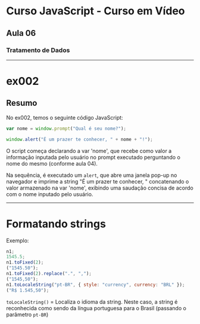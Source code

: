# Curso JavaScript - Curso em Vídeo

## Aula 06

### Tratamento de Dados

<hr>

# ex002

## Resumo

No ex002, temos o seguinte código JavaScript:

```js
var nome = window.prompt("Qual é seu nome?");

window.alert("É um prazer te conhecer, " + nome + "!");
```

O script começa declarando a var 'nome', que recebe como valor a informação inputada pelo usuário no prompt executado perguntando o nome do mesmo (conforme aula 04).

Na sequência, é executado um `alert`, que abre uma janela pop-up no navegador e imprime a string "É um prazer te conhecer, " concatenando o valor armazenado na var 'nome', exibindo uma saudação concisa de acordo com o nome inputado pelo usuário.

<hr>

# Formatando strings

Exemplo:

```js
n1;
1545.5;
n1.toFixed(2);
("1545.50");
n1.toFixed(2).replace(".", ",");
("1545,50");
n1.toLocaleString("pt-BR", { style: "currency", currency: "BRL" });
("R$ 1.545,50");
```

`toLocaleString()` = Localiza o idioma da string. Neste caso, a string é reconhecida como sendo da língua portuguesa para o Brasil (passando o parâmetro `pt-BR`)
